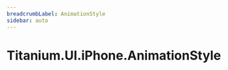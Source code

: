 ```yaml
---
breadcrumbLabel: AnimationStyle
sidebar: auto
---
```


# Titanium.UI.iPhone.AnimationStyle

<ProxySummary/>

<ApiDocs/>
